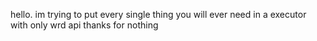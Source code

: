hello.
im trying to put every single thing you will ever need in a executor with only wrd api
thanks for nothing
